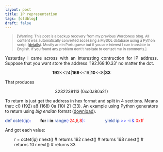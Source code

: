 ```yaml
---
layout: post
title: IP representation
tags: [oldblog]
draft: false
---
```


> <small>[Warning: This post is a backup recovery from my previous Wordpress blog. All content was automatically converted accessing a MySQL database using a Python script (<a href="http://maluta.github.io/blog/convert-wordpress-to-jekyll/">details</a>). Mostly are in Portuguese but if you are interest I can translate to English. If you found any problem dont't hesitate to contact me in comments.]</small>



<p style="text-align: justify;">Yesterday I came across with an interesting contruction for IP address. Suppose that you want store the address '192.168.10.33' no matter the dot.</p>
<p style="text-align: center;"><strong>192</strong>&lt;&lt;24|<strong>168</strong>&lt;&lt;16|<strong>10</strong>&lt;&lt;8|<strong>33</strong></p>
That produces
<p style="text-align: center;">3232238113 (0xc0a80a21)</p>
<p style="text-align: justify;">To return is just get the address in hex format and split in 4 sections. Means that: c0 (192) a8 (168) 0a (10) 21 (33). An example using Python generators to return using <em>big endian</em> format (<a href="http://gist.github.com/514917">download</a>).</p> 
<span style="color: #2040a0;">def</span> <span style="color: #2040a0;">octet</span><span style="color: #4444ff;">(</span><span style="color: #2040a0;">ip</span><span style="color: #4444ff;">)</span><span style="color: #4444ff;">:</span>
<strong>&nbsp;&nbsp;&nbsp;&nbsp;&nbsp;&nbsp;&nbsp;&nbsp;for</strong> <span style="color: #2040a0;">i</span> <strong>in</strong> <span style="color: #2040a0;">range</span><span style="color: #4444ff;">(</span><span style="color: #4444ff;">-</span><span style="color: #ff0000;">24</span>,<span style="color: #ff0000;">8</span>,<span style="color: #ff0000;">8</span><span style="color: #4444ff;">)</span><span style="color: #4444ff;">:</span>
<span style="color: #2040a0;">&nbsp;&nbsp;&nbsp;&nbsp;&nbsp;&nbsp;&nbsp;&nbsp;&nbsp;&nbsp;&nbsp;&nbsp;&nbsp;&nbsp;&nbsp;&nbsp;yield</span> <span style="color: #2040a0;">ip</span> <span style="color: #4444ff;">&gt;</span><span style="color: #4444ff;">&gt;</span> <span style="color: #4444ff;">-</span><span style="color: #2040a0;">i</span> <span style="color: #4444ff;">&amp;</span> <span style="color: #ff0000;">0xff</span>

And got each value:

<p style="padding-left: 30px;">r = octet(ip)
r.next() # returns 192
r.next() # returns 168
r.next() # returns 10
r.next() # returns 33</p>